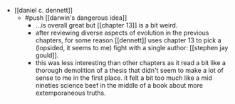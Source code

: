 - [[daniel c. dennett]]
	- #push [[darwin's dangerous idea]]
		- ...is overall great but [[chapter 13]] is a bit weird.
		- after reviewing diverse aspects of evolution in the previous chapters, for some reason [[dennett]] uses chapter 13 to pick a (lopsided, it seems to me) fight with a single author: [[stephen jay gould]].
		- this was less interesting than other chapters as it read a bit like a thorough demolition of a thesis that didn't seem to make a lot of sense to me in the first place. it felt a bit too much like a mid nineties science beef in the middle of a book about more extemporaneous truths.